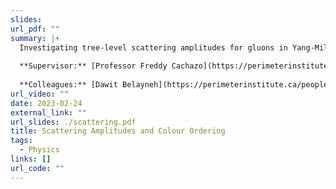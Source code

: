 ```yaml
---
slides: 
url_pdf: ""
summary: |+
  Investigating tree-level scattering amplitudes for gluons in Yang-Mills. By utilising colour decomposition, we consider partial amplitude formulas in the case of 3 negative-helicity gluons; in particular, we study their singularity structure using projective geometry.
  
  **Supervisor:** [Professor Freddy Cachazo](https://perimeterinstitute.ca/people/freddy-cachazo).
  
  **Colleagues:** [Dawit Belayneh](https://perimeterinstitute.ca/people/dawit-belayneh), [Raquel Izquierdo Garcia](https://perimeterinstitute.ca/people/raquel-izquierdo-garcia), [James Munday](https://perimeterinstitute.ca/people/james-munday).
url_video: ""
date: 2023-02-24
external_link: ""
url_slides: ./scattering.pdf
title: Scattering Amplitudes and Colour Ordering
tags:
  - Physics
links: []
url_code: ""
---
```


